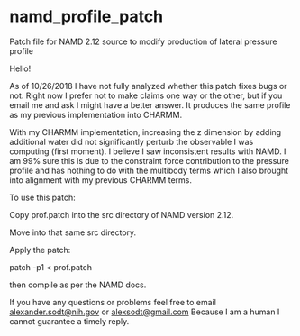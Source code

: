 # namd_profile_patch
Patch file for NAMD 2.12 source to modify production of lateral pressure profile

Hello!

As of 10/26/2018 I have not fully analyzed whether this patch fixes bugs or not.
Right now I prefer not to make claims one way or the other, but if you email me and ask I might have a better answer.
It produces the same profile as my previous implementation into CHARMM.

With my CHARMM implementation, increasing the z dimension by adding additional water did not significantly perturb the observable I was computing (first moment).
I believe I saw inconsistent results with NAMD.
I am 99% sure this is due to the constraint force contribution to the pressure profile and has nothing to do with the multibody terms which I also brought into alignment with my previous CHARMM terms.


To use this patch:

Copy prof.patch into the src directory of NAMD version 2.12. 

Move into that same src directory.

Apply the patch:

patch -p1 < prof.patch

then compile as per the NAMD docs.

If you have any questions or problems feel free to email
alexander.sodt@nih.gov 
or 
alexsodt@gmail.com
Because I am a human I cannot guarantee a timely reply.
